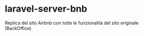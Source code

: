 # laravel-server-bnb
Replica del sito Airbnb con tutte le funzionalità del sito originale (BackOffice)
